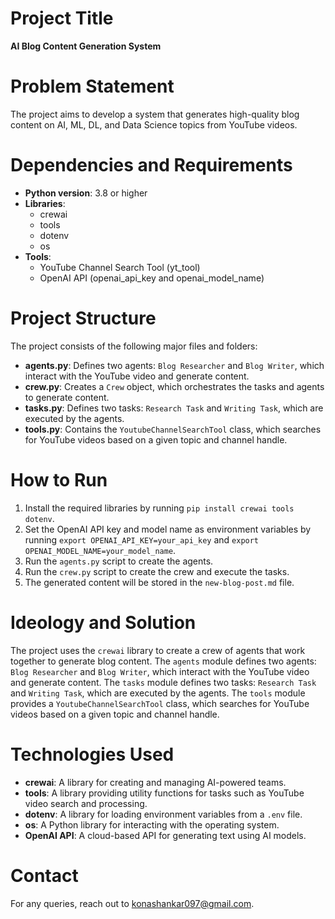 # Project Title
**AI Blog Content Generation System**

# Problem Statement
The project aims to develop a system that generates high-quality blog content on AI, ML, DL, and Data Science topics from YouTube videos.

# Dependencies and Requirements
* **Python version**: 3.8 or higher
* **Libraries**:
	+ crewai
	+ tools
	+ dotenv
	+ os
* **Tools**:
	+ YouTube Channel Search Tool (yt_tool)
	+ OpenAI API (openai_api_key and openai_model_name)

# Project Structure
The project consists of the following major files and folders:
* **agents.py**: Defines two agents: `Blog Researcher` and `Blog Writer`, which interact with the YouTube video and generate content.
* **crew.py**: Creates a `Crew` object, which orchestrates the tasks and agents to generate content.
* **tasks.py**: Defines two tasks: `Research Task` and `Writing Task`, which are executed by the agents.
* **tools.py**: Contains the `YoutubeChannelSearchTool` class, which searches for YouTube videos based on a given topic and channel handle.

# How to Run
1. Install the required libraries by running `pip install crewai tools dotenv`.
2. Set the OpenAI API key and model name as environment variables by running `export OPENAI_API_KEY=your_api_key` and `export OPENAI_MODEL_NAME=your_model_name`.
3. Run the `agents.py` script to create the agents.
4. Run the `crew.py` script to create the crew and execute the tasks.
5. The generated content will be stored in the `new-blog-post.md` file.

# Ideology and Solution
The project uses the `crewai` library to create a crew of agents that work together to generate blog content. The `agents` module defines two agents: `Blog Researcher` and `Blog Writer`, which interact with the YouTube video and generate content. The `tasks` module defines two tasks: `Research Task` and `Writing Task`, which are executed by the agents. The `tools` module provides a `YoutubeChannelSearchTool` class, which searches for YouTube videos based on a given topic and channel handle.

# Technologies Used
* **crewai**: A library for creating and managing AI-powered teams.
* **tools**: A library providing utility functions for tasks such as YouTube video search and processing.
* **dotenv**: A library for loading environment variables from a `.env` file.
* **os**: A Python library for interacting with the operating system.
* **OpenAI API**: A cloud-based API for generating text using AI models.

# Contact
For any queries, reach out to konashankar097@gmail.com.